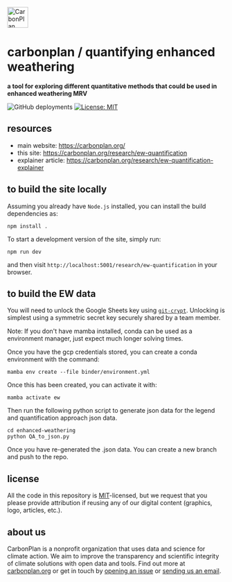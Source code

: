 <p align="left" >
<a href='https://carbonplan.org'>
<picture>
  <source media="(prefers-color-scheme: dark)" srcset="https://carbonplan-assets.s3.amazonaws.com/monogram/light-small.png">
  <img alt="CarbonPlan monogram." height="48" src="https://carbonplan-assets.s3.amazonaws.com/monogram/dark-small.png">
</picture>
</a>
</p>

# carbonplan / quantifying enhanced weathering

**a tool for exploring different quantitative methods that could be used in enhanced weathering MRV**

![GitHub deployments](https://img.shields.io/github/deployments/carbonplan/enhanced-weathering/production?label=vercel)
[![License: MIT](https://img.shields.io/badge/License-MIT-blue.svg)](https://opensource.org/licenses/MIT)

## resources

- main website: https://carbonplan.org/
- this site: https://carbonplan.org/research/ew-quantification
- explainer article: https://carbonplan.org/research/ew-quantification-explainer

## to build the site locally

Assuming you already have `Node.js` installed, you can install the build dependencies as:

```shell
npm install .
```

To start a development version of the site, simply run:

```shell
npm run dev
```

and then visit `http://localhost:5001/research/ew-quantification` in your browser.

## to build the EW data

You will need to unlock the Google Sheets key using [`git-crypt`](https://github.com/AGWA/git-crypt). Unlocking is simplest using a symmetric secret key securely shared by a team member.

Note: If you don't have mamba installed, conda can be used as a environment manager, just expect much longer solving times.

Once you have the gcp credentials stored, you can create a conda environment with the command:

`mamba env create --file binder/environment.yml`

Once this has been created, you can activate it with:

`mamba activate ew`

Then run the following python script to generate json data for the legend and quantification approach json data.

```
cd enhanced-weathering
python QA_to_json.py
```

Once you have re-generated the .json data. You can create a new branch and push to the repo.

## license

All the code in this repository is [MIT](https://choosealicense.com/licenses/mit/)-licensed, but we request that you please provide attribution if reusing any of our digital content (graphics, logo, articles, etc.).

## about us

CarbonPlan is a nonprofit organization that uses data and science for climate action. We aim to improve the transparency and scientific integrity of climate solutions with open data and tools. Find out more at [carbonplan.org](https://carbonplan.org/) or get in touch by [opening an issue](https://github.com/carbonplan/python-project-template/issues/new) or [sending us an email](mailto:hello@carbonplan.org).
